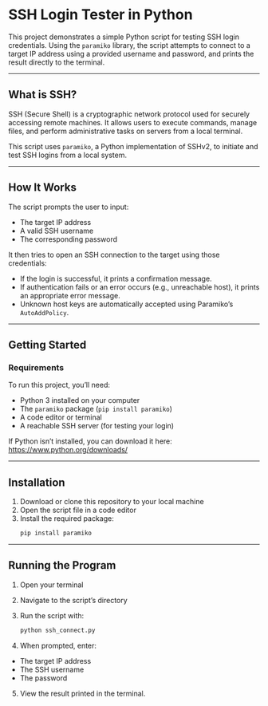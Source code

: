 
# SSH Login Tester in Python

This project demonstrates a simple Python script for testing SSH login credentials. Using the `paramiko` library, the script attempts to connect to a target IP address using a provided username and password, and prints the result directly to the terminal.

---

## What is SSH?

SSH (Secure Shell) is a cryptographic network protocol used for securely accessing remote machines. It allows users to execute commands, manage files, and perform administrative tasks on servers from a local terminal.

This script uses `paramiko`, a Python implementation of SSHv2, to initiate and test SSH logins from a local system.

---

## How It Works

The script prompts the user to input:

- The target IP address  
- A valid SSH username  
- The corresponding password  

It then tries to open an SSH connection to the target using those credentials:

- If the login is successful, it prints a confirmation message.  
- If authentication fails or an error occurs (e.g., unreachable host), it prints an appropriate error message.  
- Unknown host keys are automatically accepted using Paramiko’s `AutoAddPolicy`.

---

## Getting Started

### Requirements

To run this project, you’ll need:

- Python 3 installed on your computer  
- The `paramiko` package (`pip install paramiko`)  
- A code editor or terminal  
- A reachable SSH server (for testing your login)

If Python isn’t installed, you can download it here:  
https://www.python.org/downloads/

---

## Installation

1. Download or clone this repository to your local machine  
2. Open the script file in a code editor  
3. Install the required package:  
   ```bash
   pip install paramiko
   ```

---

## Running the Program

1. Open your terminal  
2. Navigate to the script’s directory  
3. Run the script with:  
   ```bash
   python ssh_connect.py
   ```

4. When prompted, enter:

- The target IP address  
- The SSH username  
- The password  

5. View the result printed in the terminal.
